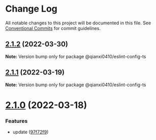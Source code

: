 # Change Log

All notable changes to this project will be documented in this file.
See [Conventional Commits](https://conventionalcommits.org) for commit guidelines.

## [2.1.2](https://github.com/qianxi0410/eslint-config/compare/v2.1.1...v2.1.2) (2022-03-30)

**Note:** Version bump only for package @qianxi0410/eslint-config-ts





## [2.1.1](https://github.com/qianxi0410/eslint-config/compare/v2.1.0...v2.1.1) (2022-03-19)

**Note:** Version bump only for package @qianxi0410/eslint-config-ts





# [2.1.0](https://github.com/qianxi0410/eslint-config/compare/v2.0.1...v2.1.0) (2022-03-18)


### Features

* update ([97f72f9](https://github.com/qianxi0410/eslint-config/commit/97f72f98b248454c5921e69f281b6eea07d77f49))
